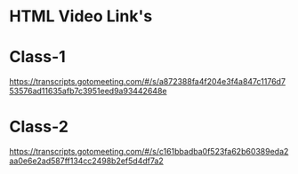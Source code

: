 # HTML Video Link's

# Class-1
https://transcripts.gotomeeting.com/#/s/a872388fa4f204e3f4a847c1176d753576ad11635afb7c3951eed9a93442648e
# Class-2
https://transcripts.gotomeeting.com/#/s/c161bbadba0f523fa62b60389eda2aa0e6e2ad587ff134cc2498b2ef5d4df7a2



